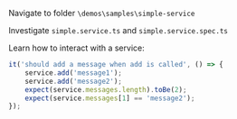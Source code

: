 Navigate to folder `\demos\samples\simple-service`

Investigate `simple.service.ts` and `simple.service.spec.ts`

Learn how to interact with a service:

```javascript
it('should add a message when add is called', () => {
    service.add('message1');
    service.add('message2');
    expect(service.messages.length).toBe(2);
    expect(service.messages[1] == 'message2');
});
```